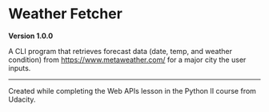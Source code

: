 # Weather Fetcher
**Version 1.0.0**

A CLI program that retrieves forecast data (date, temp, and weather condition) from https://www.metaweather.com/ for a major city the user inputs.

---

Created while completing the Web APIs lesson in the Python II course from Udacity.
